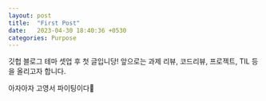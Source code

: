 ```yaml
---
layout: post
title:  "First Post"
date:   2023-04-30 18:40:36 +0530
categories: Purpose
---
```

깃헙 블로그 테마 셋업 후 첫 글입니당!
앞으로는 과제 리뷰, 코드리뷰, 프로젝트, TIL 등을 올리고자 합니다.

아자아자 고영서 파이팅이다👊
